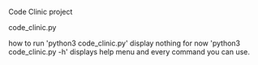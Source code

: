 Code Clinic project

code_clinic.py

how to run
'python3 code_clinic.py' display nothing for now
'python3 code_clinic.py -h' displays help menu and every command you can use.

